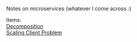 Notes on microservices (whatever I come across :)

Items: <br/>
[Decomposition](./decomposition.md) <br/>
[Scaling Client Problem](./scaling-client-problem.md) <br/>